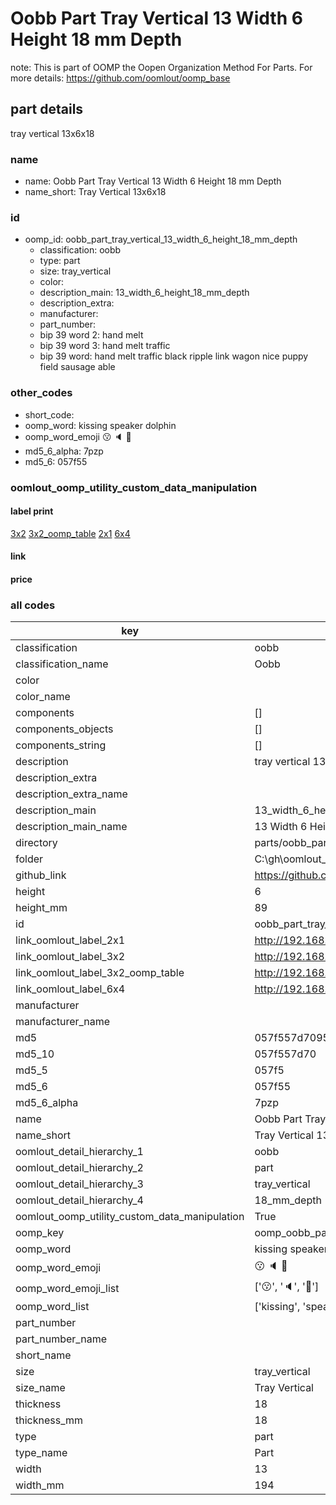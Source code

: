 # Oobb Part Tray Vertical 13 Width 6 Height 18 mm Depth  

note: This is part of OOMP the Oopen Organization Method For Parts. For more details: https://github.com/oomlout/oomp_base

##  part details
  



tray vertical 13x6x18



### name
* name: Oobb Part Tray Vertical 13 Width 6 Height 18 mm Depth
* name_short: Tray Vertical 13x6x18 
### id
* oomp_id: oobb_part_tray_vertical_13_width_6_height_18_mm_depth
  * classification: oobb
  * type: part
  * size: tray_vertical
  * color: 
  * description_main: 13_width_6_height_18_mm_depth
  * description_extra: 
  * manufacturer: 
  * part_number: 
  * bip 39 word 2: hand melt
  * bip 39 word 3: hand melt traffic
  * bip 39 word: hand melt traffic black ripple link wagon nice puppy field sausage able

### other_codes
* short_code: 
* oomp_word: kissing speaker dolphin
* oomp_word_emoji :kissing: :speaker: :dolphin:
* md5_6_alpha: 7pzp
* md5_6: 057f55






### oomlout_oomp_utility_custom_data_manipulation
#### label print
[3x2](http://192.168.1.245:1112/?label=oomp%207pzp)
[3x2_oomp_table](http://192.168.1.108:1112/?label=oomp%207pzp)
[2x1](http://192.168.1.242:1112/?label=oomp%207pzp)
[6x4](http://192.168.1.55:1112/?label=oomp%207pzp)    

#### link

                              

#### price







### all codes 
| key | value |  
| --- | --- |  
| classification | oobb |  
| classification_name | Oobb |  
| color |  |  
| color_name |  |  
| components | [] |  
| components_objects | [] |  
| components_string | [] |  
| description | tray vertical 13x6x18 |  
| description_extra |  |  
| description_extra_name |  |  
| description_main | 13_width_6_height_18_mm_depth |  
| description_main_name | 13 Width 6 Height 18 mm Depth |  
| directory | parts/oobb_part_tray_vertical_13_width_6_height_18_mm_depth |  
| folder | C:\gh\oomlout_oobb_version_4_generated_parts\parts\oobb_part_tray_vertical_13_width_6_height_18_mm_depth |  
| github_link | https://github.com/oomlout/oomlout_oomp_part_src/tree/main/parts/oobb_part_tray_vertical_13_width_6_height_18_mm_depth |  
| height | 6 |  
| height_mm | 89 |  
| id | oobb_part_tray_vertical_13_width_6_height_18_mm_depth |  
| link_oomlout_label_2x1 | http://192.168.1.242:1112/?label=oomp%207pzp |  
| link_oomlout_label_3x2 | http://192.168.1.245:1112/?label=oomp%207pzp |  
| link_oomlout_label_3x2_oomp_table | http://192.168.1.108:1112/?label=oomp%207pzp |  
| link_oomlout_label_6x4 | http://192.168.1.55:1112/?label=oomp%207pzp |  
| manufacturer |  |  
| manufacturer_name |  |  
| md5 | 057f557d70957eca085d216fcda2ab46 |  
| md5_10 | 057f557d70 |  
| md5_5 | 057f5 |  
| md5_6 | 057f55 |  
| md5_6_alpha | 7pzp |  
| name | Oobb Part Tray Vertical 13 Width 6 Height 18 mm Depth |  
| name_short | Tray Vertical 13x6x18  |  
| oomlout_detail_hierarchy_1 | oobb |  
| oomlout_detail_hierarchy_2 | part |  
| oomlout_detail_hierarchy_3 | tray_vertical |  
| oomlout_detail_hierarchy_4 | 18_mm_depth |  
| oomlout_oomp_utility_custom_data_manipulation | True |  
| oomp_key | oomp_oobb_part_tray_vertical_13_width_6_height_18_mm_depth |  
| oomp_word | kissing speaker dolphin |  
| oomp_word_emoji | :kissing: :speaker: :dolphin: |  
| oomp_word_emoji_list | [':kissing:', ':speaker:', ':dolphin:'] |  
| oomp_word_list | ['kissing', 'speaker', 'dolphin'] |  
| part_number |  |  
| part_number_name |  |  
| short_name |  |  
| size | tray_vertical |  
| size_name | Tray Vertical |  
| thickness | 18 |  
| thickness_mm | 18 |  
| type | part |  
| type_name | Part |  
| width | 13 |  
| width_mm | 194 |  
